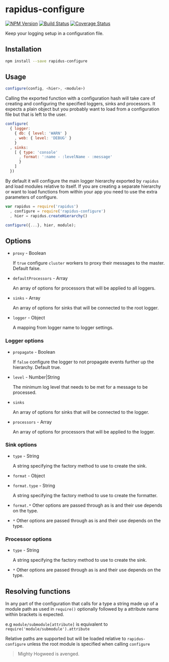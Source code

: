 # rapidus-configure

[![NPM Version][npm-image]](https://npmjs.org/package/rapidus-configure)
[![Build Status][travis-image]](https://travis-ci.org/keis/rapidus-configure)
[![Coverage Status][coveralls-image]](https://coveralls.io/r/keis/rapidus-configure?branch=master)

Keep your logging setup in a configuration file.

## Installation

```bash
npm install --save rapidus-configure
```


## Usage

```javascript
configure(config, <hier>, <module>)
```

Calling the exported function with a configuration hash will take care of
creating and configuring the specified loggers, sinks and processors. It
expects a plain object but you probably want to load from a configuration file
but that is left to the user.

```javascript
configure(
  { logger:
    { db: { level: 'WARN' }
    , web: { level: 'DEBUG' }
    }
  , sinks:
    [ { type: 'console'
      , format: ':name - :levelName - :message'
      }
    ]
  })
```


By default it will configure the main logger hierarchy exported by `rapidus`
and load modules relative to itself. If you are creating a separate hierarchy
or want to load functions from within your app you need to use the extra
parameters of configure.

```javascript
var rapidus = require('rapidus')
  , configure = require('rapidus-configure')
  , hier = rapidus.createHierarchy()

configure({...}, hier, module);
```


## Options

* `proxy` - Boolean

    If `true` configure `cluster` workers to proxy their messages to the
    master. Default false.

* `defaultProcessors` - Array

    An array of options for processors that will be applied to all loggers.

* `sinks` - Array

    An array of options for sinks that will be connected to the root logger.

* `logger` - Object

    A mapping from logger name to logger settings.


### Logger options

* `propagate` - Boolean

    If `false` configure the logger to not propagate events further up the
    hierarchy. Default true.

* `level` - Number|String

    The minimum log level that needs to be met for a message to be processed.

* `sinks`

    An array of options for sinks that will be connected to the logger.

* `processors` - Array

    An array of options for processors that will be applied to the logger.


### Sink options

* `type` - String

    A string specifying the factory method to use to create the sink.

* `format` - Object
 - `format.type` - String

    A string specifying the factory method to use to create the formatter.

 - `format.*` Other options are passed through as is and their use depends on the type.

* `*` Other options are passed through as is and their use depends on the type.

### Processor options

* `type` - String

    A string specifying the factory method to use to create the sink.

* `*` Other options are passed through as is and their use depends on the type.

## Resolving functions

In any part of the configuration that calls for a type a string made up of a
module path as used in `require()` optionally followed by a attribute name
within brackets is expected.

e.g `module/submodule[attribute]` is equivalent to
`require('module/submodule').attribute`

Relative paths are supported but will be loaded relative to `rapidus-configure`
unless the root module is specified when calling `configure`

> Mighty Hogweed is avenged.


[npm-image]: https://img.shields.io/npm/v/rapidus-configure.svg?style=flat
[travis-image]: https://img.shields.io/travis/keis/rapidus-configure.svg?style=flat
[coveralls-image]: https://img.shields.io/coveralls/keis/rapidus-configure.svg?style=flat
